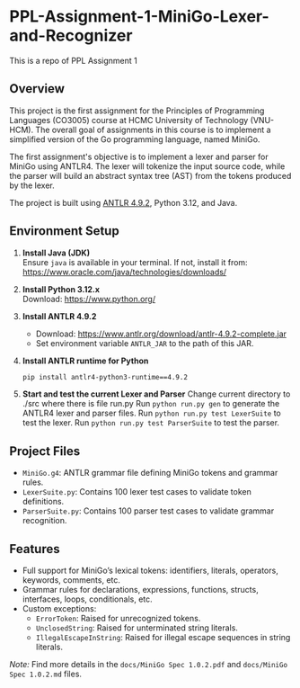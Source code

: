 # PPL-Assignment-1-MiniGo-Lexer-and-Recognizer
This is a repo of PPL Assignment 1

## Overview
This project is the first assignment for the Principles of Programming Languages (CO3005) course at HCMC University of Technology (VNU-HCM). The overall goal  of assignments in this course is to implement a simplified version of the Go programming language, named MiniGo.

The first assignment's objective is to implement a lexer and parser for MiniGo using ANTLR4. The lexer will tokenize the input source code, while the parser will build an abstract syntax tree (AST) from the tokens produced by the lexer.

The project is built using [ANTLR 4.9.2](https://www.antlr.org/), Python 3.12, and Java.

## Environment Setup
1. **Install Java (JDK)**  
   Ensure `java` is available in your terminal. If not, install it from:  
   https://www.oracle.com/java/technologies/downloads/

2. **Install Python 3.12.x**  
   Download: https://www.python.org/

3. **Install ANTLR 4.9.2**  
   - Download: https://www.antlr.org/download/antlr-4.9.2-complete.jar  
   - Set environment variable `ANTLR_JAR` to the path of this JAR.

4. **Install ANTLR runtime for Python**  
   ```bash
   pip install antlr4-python3-runtime==4.9.2

5. **Start and test the current Lexer and Parser**
Change current directory to ./src where there is file run.py
Run `python run.py gen` to generate the ANTLR4 lexer and parser files.
Run `python run.py test LexerSuite` to test the lexer.
Run `python run.py test ParserSuite` to test the parser.

## Project Files
- `MiniGo.g4`: ANTLR grammar file defining MiniGo tokens and grammar rules.
- `LexerSuite.py`: Contains 100 lexer test cases to validate token definitions.
- `ParserSuite.py`: Contains 100 parser test cases to validate grammar recognition.

## Features
- Full support for MiniGo’s lexical tokens: identifiers, literals, operators, keywords, comments, etc.
- Grammar rules for declarations, expressions, functions, structs, interfaces, loops, conditionals, etc.
- Custom exceptions:
  - `ErrorToken`: Raised for unrecognized tokens.
  - `UnclosedString`: Raised for unterminated string literals.
  - `IllegalEscapeInString`: Raised for illegal escape sequences in string literals.
  
*Note:* Find more details in the `docs/MiniGo Spec 1.0.2.pdf` and `docs/MiniGo Spec 1.0.2.md` files.
